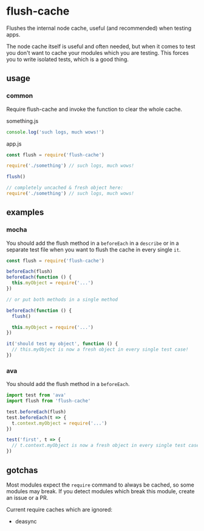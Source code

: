 # flush-cache
Flushes the internal node cache, useful (and recommended) when testing apps.

The node cache itself is useful and often needed, but when it comes to test you
don't want to cache your modules which you are testing. This forces you to write
isolated tests, which is a good thing.

## usage
### common

Require flush-cache and invoke the function to clear the whole cache.

something.js
```js
console.log('such logs, much wows!')
```

app.js
```js
const flush = require('flush-cache')

require('./something') // such logs, much wows!

flush()

// completely uncached & fresh object here:
require('./something') // such logs, much wows!
```

## examples
### mocha

You should add the flush method in a `beforeEach` in a `describe` or in a separate test file when you want to flush the cache in every single `it`.

```js
const flush = require('flush-cache')

beforeEach(flush)
beforeEach(function () {
  this.myObject = require('...')
})

// or put both methods in a single method

beforeEach(function () {
  flush()

  this.myObject = require('...')
})

it('should test my object', function () {
  // this.myObject is now a fresh object in every single test case!
})
```

### ava
You should add the flush method in a `beforeEach`.

```js
import test from 'ava'
import flush from 'flush-cache'

test.beforeEach(flush)
test.beforeEach(t => {
  t.context.myObject = require('...')
})

test('first', t => {
  // t.context.myObject is now a fresh object in every single test case!
})
```

## gotchas
Most modules expect the `require` command to always be cached, so some modules
may break. If you detect modules which break this module, create an issue or a
PR.

Current require caches which are ignored:
- deasync
